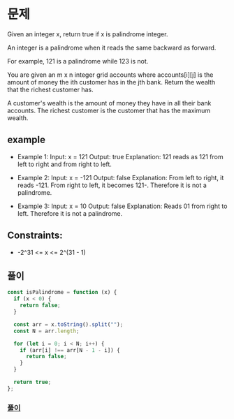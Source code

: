 # 문제

Given an integer x, return true if x is palindrome integer.

An integer is a palindrome when it reads the same backward as forward.

For example, 121 is a palindrome while 123 is not.

You are given an m x n integer grid accounts where accounts[i][j] is the amount of money the i​​​​​​​​​​​th​​​​ customer has in the j​​​​​​​​​​​th​​​​ bank. Return the wealth that the richest customer has.

A customer's wealth is the amount of money they have in all their bank accounts. The richest customer is the customer that has the maximum wealth.

## example

- Example 1:
  Input: x = 121
  Output: true
  Explanation: 121 reads as 121 from left to right and from right to left.

- Example 2:
  Input: x = -121
  Output: false
  Explanation: From left to right, it reads -121. From right to left, it becomes 121-. Therefore it is not a palindrome.

- Example 3:
  Input: x = 10
  Output: false
  Explanation: Reads 01 from right to left. Therefore it is not a palindrome.

## Constraints:

- -2^31 <= x <= 2^(31 - 1)

## 풀이

```javascript
const isPalindrome = function (x) {
  if (x < 0) {
    return false;
  }

  const arr = x.toString().split("");
  const N = arr.length;

  for (let i = 0; i < N; i++) {
    if (arr[i] !== arr[N - 1 - i]) {
      return false;
    }
  }

  return true;
};
```

### [풀이](https://leetcode.com/submissions/detail/631402806/)
